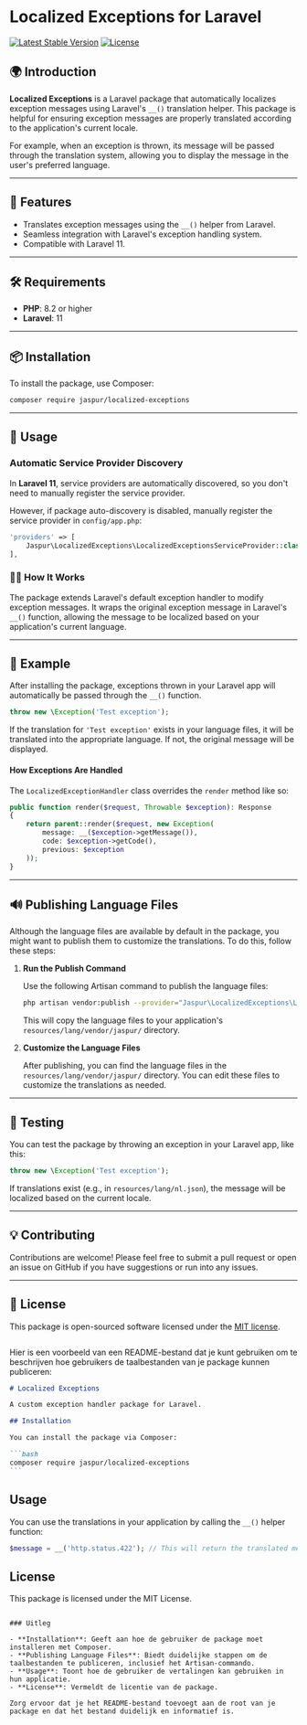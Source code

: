 # Localized Exceptions for Laravel

[![Latest Stable Version](https://poser.pugx.org/jaspur/localized-exceptions/v/stable)](https://packagist.org/packages/jaspur/localized-exceptions)
[![License](https://poser.pugx.org/jaspur/localized-exceptions/license)](https://packagist.org/packages/jaspur/localized-exceptions)

## 🌍 Introduction

**Localized Exceptions** is a Laravel package that automatically localizes exception messages using Laravel's `__()` translation helper. This package is helpful for ensuring exception messages are properly translated according to the application's current locale.

For example, when an exception is thrown, its message will be passed through the translation system, allowing you to display the message in the user's preferred language.

---

## 🚀 Features

-   Translates exception messages using the `__()` helper from Laravel.
-   Seamless integration with Laravel's exception handling system.
-   Compatible with Laravel 11.

---

## 🛠️ Requirements

-   **PHP**: 8.2 or higher
-   **Laravel**: 11

---

## 📦 Installation

To install the package, use Composer:

```bash
composer require jaspur/localized-exceptions
```

---

## 📝 Usage

### Automatic Service Provider Discovery

In **Laravel 11**, service providers are automatically discovered, so you don't need to manually register the service provider.

However, if package auto-discovery is disabled, manually register the service provider in `config/app.php`:

```php
'providers' => [
    Jaspur\LocalizedExceptions\LocalizedExceptionsServiceProvider::class,
],
```

### 💁🏼 How It Works

The package extends Laravel's default exception handler to modify exception messages. It wraps the original exception message in Laravel's `__()` function, allowing the message to be localized based on your application's current language.

---

## 🔧 Example

After installing the package, exceptions thrown in your Laravel app will automatically be passed through the `__()` function.

```php
throw new \Exception('Test exception');
```

If the translation for `'Test exception'` exists in your language files, it will be translated into the appropriate language. If not, the original message will be displayed.

#### How Exceptions Are Handled

The `LocalizedExceptionHandler` class overrides the `render` method like so:

```php
public function render($request, Throwable $exception): Response
{
    return parent::render($request, new Exception(
        message: __($exception->getMessage()),
        code: $exception->getCode(),
        previous: $exception
    ));
}
```

---

## 🔊 Publishing Language Files

Although the language files are available by default in the package, you might want to publish them to customize the translations. To do this, follow these steps:

1. **Run the Publish Command**

    Use the following Artisan command to publish the language files:

    ```bash
    php artisan vendor:publish --provider="Jaspur\LocalizedExceptions\LocalizedExceptionsServiceProvider" --tag="lang"
    ```

    This will copy the language files to your application's `resources/lang/vendor/jaspur/` directory.

2. **Customize the Language Files**

    After publishing, you can find the language files in the `resources/lang/vendor/jaspur/` directory. You can edit these files to customize the translations as needed.

---

## 🧪 Testing

You can test the package by throwing an exception in your Laravel app, like this:

```php
throw new \Exception('Test exception');
```

If translations exist (e.g., in `resources/lang/nl.json`), the message will be localized based on the current locale.

---

## 💡 Contributing

Contributions are welcome! Please feel free to submit a pull request or open an issue on GitHub if you have suggestions or run into any issues.

---

## 📜 License

This package is open-sourced software licensed under the [MIT license](LICENSE.md).

```

```

Hier is een voorbeeld van een README-bestand dat je kunt gebruiken om te beschrijven hoe gebruikers de taalbestanden van je package kunnen publiceren:

````markdown
# Localized Exceptions

A custom exception handler package for Laravel.

## Installation

You can install the package via Composer:

```bash
composer require jaspur/localized-exceptions
```
````

## Usage

You can use the translations in your application by calling the `__()` helper function:

```php
$message = __('http.status.422'); // This will return the translated message for status 422.
```

## License

This package is licensed under the MIT License.

```

### Uitleg

- **Installation**: Geeft aan hoe de gebruiker de package moet installeren met Composer.
- **Publishing Language Files**: Biedt duidelijke stappen om de taalbestanden te publiceren, inclusief het Artisan-commando.
- **Usage**: Toont hoe de gebruiker de vertalingen kan gebruiken in hun applicatie.
- **License**: Vermeldt de licentie van de package.

Zorg ervoor dat je het README-bestand toevoegt aan de root van je package en dat het bestand duidelijk en informatief is.
```
